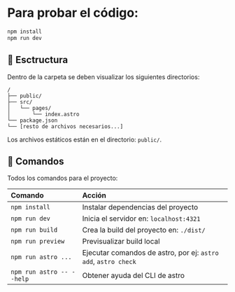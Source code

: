 # Para probar el código:

```sh
npm install
npm run dev
```

## 🚀 Esctructura

Dentro de la carpeta se deben visualizar los siguientes directorios:
```text
/
├── public/
├── src/
│   └── pages/
│       └── index.astro
└── package.json
└── [resto de archivos necesarios...]
```

Los archivos estáticos están en el directorio: `public/`.

## 🧞 Comandos

Todos los comandos para el proyecto:

| Comando                   | Acción                                           |
| :------------------------ | :----------------------------------------------- |
| `npm install`             | Instalar dependencias del proyecto                            |
| `npm run dev`             | Inicia el servidor en: `localhost:4321`      |
| `npm run build`           | Crea la build del proyecto en: `./dist/`          |
| `npm run preview`         | Previsualizar build local     |
| `npm run astro ...`       | Ejecutar comandos de astro, por ej: `astro add`, `astro check` |
| `npm run astro -- --help` | Obtener ayuda del CLI de astro                     |
